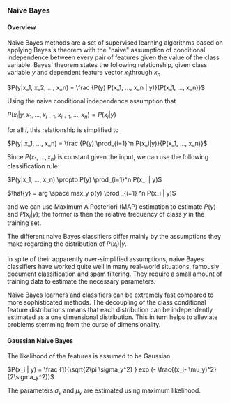 ### Naive Bayes

#### Overview

Naive Bayes methods are a set of supervised learning algorithms based on applying Bayes's theorem with the "naive" assumption of conditional independence between every pair of features given the value of the class variable. Bayes' theorem states the following relationship, given class variable $y​$ and dependent feature vector $x_1​$ through $x_n​$

$P(y|x_1, x_2, ..., x_n) = \frac {P(y) P(x_1, ..., x_n | y)}{P(x_1, ..., x_n)}$

Using the naive conditional independence assumption that 

$P(x_i | y, x_1, ..., x_{i-1}, x_{i+1}, ..., x_n) = P(x_i|y)$

for all $i$, this relationship is simplified to 

$P(y| x_1, ..., x_n) = \frac {P(y) \prod_{i=1}^n P(x_i|y)}{P(x_1, ..., x_n)}​$

Since $P(x_1, ..., x_n)$ is constant given the input, we can use the following classification rule:

$P(y|x_1, ..., x_n) \propto P(y) \prod_{i=1}^n P(x_i | y)$

$\hat{y} = arg \space max_y p(y) \prod
_{i=1} ^n P(x_i | y)$ 

and we can use Maximum A Posteriori (MAP) estimation to estimate $P(y)$ and $P(x_i |y)$; the former is then the relative frequency of class $y$ in the training set.

The different naive Bayes classifiers differ mainly by the assumptions they make regarding the distribution of $P(x_i) | y$.

In spite of their apparently over-simplified assumptions, naive Bayes classifiers have worked quite well in many real-world situations, famously document classification and spam filtering. They require a small amount of training data to estimate the necessary parameters.

Naive Bayes learners and classifiers can be extremely fast compared to more sophisticated methods. The decoupling of the class conditional feature distributions means that each distribution can be independently estimated as a one dimensional distribution. This in turn helps to alleviate problems stemming from the curse of dimensionality.

#### Gaussian Naive Bayes

The likelihood of the features is assumed to be Gaussian

$P(x_i | y) = \frac {1}{\sqrt{2\pi \sigma_y^2} } exp (- \frac{(x_i- \mu_y)^2}{2\sigma_y^2})$

The parameters $\sigma_y$ and $\mu_y$ are estimated using maximum likelihood.